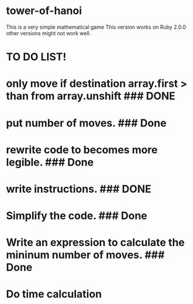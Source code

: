 # tower-of-hanoi
This is a very simple mathematical game
This version works on Ruby 2.0.0 other versions might not work well.

# TO DO LIST!
# only move if destination array.first > than from array.unshift ### DONE ###
# put number of moves. ### Done ###
# rewrite code to becomes more legible. ### Done ###
# write instructions. ### DONE ###
# Simplify the code. ### Done ###
# Write an expression to calculate the mininum number of moves. ### Done ###
# Do time calculation
